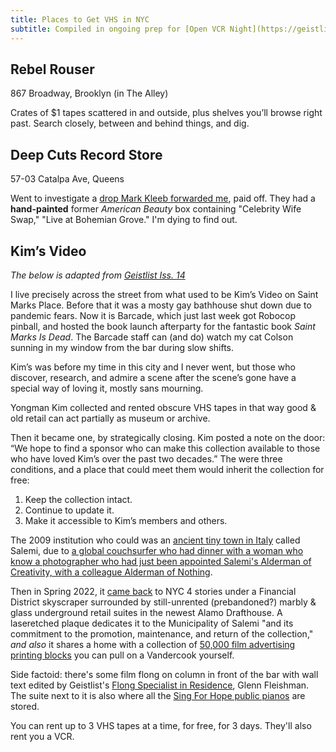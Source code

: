 ```yaml
---
title: Places to Get VHS in NYC
subtitle: Compiled in ongoing prep for [Open VCR Night](https://geistlist.email/archive/7pm-on-finding-a-lost-magic-school-bus-5347/)
---
```

## Rebel Rouser
   867 Broadway, Brooklyn (in The Alley)

Crates of $1 tapes scattered in and outside, plus shelves you’ll browse right past. Search closely, between and behind things, and dig.

## Deep Cuts Record Store
   57-03 Catalpa Ave, Queens

Went to investigate a [drop Mark Kleeb forwarded me](https://www.instagram.com/p/CnumeetOkJG/), paid off. They had a **hand-painted** former _American Beauty_ box containing "Celebrity Wife Swap," "Live at Bohemian Grove." I'm dying to find out.

## Kim’s Video

_The below is adapted from [Geistlist Iss. 14](https://geistlist.email/archive/bird-show-closing-time-traveling-salon-lute-to/)_

I live precisely across the street from what used to be Kim’s Video on Saint Marks Place. Before that it was a mosty gay bathhouse shut down due to pandemic fears. Now it is Barcade, which just last week got Robocop pinball, and hosted the book launch afterparty for the fantastic book _Saint Marks Is Dead_. The Barcade staff can (and do) watch my cat Colson sunning in my window from the bar during slow shifts.

Kim’s was before my time in this city and I never went, but those who discover, research, and admire a scene after the scene’s gone have a special way of loving it, mostly sans mourning.

Yongman Kim collected and rented obscure VHS tapes in that way good & old retail can act partially as museum or archive.

Then it became one, by strategically closing. Kim posted a note on the door: “We hope to find a sponsor who can make this collection available to those who have loved Kim’s over the past two decades.” The were three conditions, and a place that could meet them would inherit the collection for free:

1. Keep the collection intact.
2. Continue to update it.
3. Make it accessible to Kim’s members and others.

The 2009 institution who could was an [ancient tiny town in Italy](https://vanishingnewyork.blogspot.com/2008/12/kims-to-sicily.html) called Salemi, due to [a global couchsurfer who had dinner with a woman who know a photographer who had just been appointed Salemi's Alderman of Creativity, with a colleague Alderman of Nothing](https://www.nytimes.com/2009/02/08/nyregion/thecity/08kims.html).

Then in Spring 2022, it [came back](https://evgrieve.com/2022/03/massive-film-collection-from-former.html) to NYC 4 stories under a Financial District skyscraper surrounded by still-unrented (prebandoned?) marbly & glass underground retail suites in the newest Alamo Drafthouse. A laseretched plaque dedicates it to the Municipality of Salemi "and its commitment to the promotion, maintenance, and return of the collection," _and also_ it shares a home with a collection of [50,000 film advertising printing blocks](https://www.youtube.com/watch?v=QSpJHdK286s) you can pull on a Vandercook yourself.

Side factoid: there's some film flong on column in front of the bar with wall text edited by Geistlist's [Flong Specialist in Residence](https://glennf.medium.com/flong-time-no-see-2b54438027dd), Glenn Fleishman. The suite next to it is also where all the [Sing For Hope public pianos](https://singforhope.org/piano-gallery/) are stored.

You can rent up to 3 VHS tapes at a time, for free, for 3 days. They'll also rent you a VCR.
